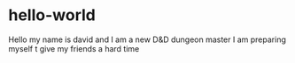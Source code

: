 # hello-world


Hello my name is david and I am a new D&D dungeon master
I am preparing myself t give my friends a hard time 
